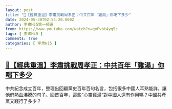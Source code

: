 ```yaml
---
layout: post
title: "🌟【經典重溫】李肅挑戰周孝正：中共百年「雞湯」你喝下多少"
date: 2024-05-30T02:54:20.000Z
author: 李肅Hi5第一頻道
from: https://www.youtube.com/watch?v=qmFvot4yq5c
tags: [ 李肃Hi5 ]
comments: True
categories: [ 李肃Hi5 ]
---
```

<!--1717037660000-->
[🌟【經典重溫】李肅挑戰周孝正：中共百年「雞湯」你喝下多少](https://www.youtube.com/watch?v=qmFvot4yq5c)
------

<div>
中共紀念成立百年，整理出回顧黨史百年百句名言，包括很多中國人耳熟能詳，讓他們熱血沸騰的句子。回首百年，這些“心靈雞湯”對中國人還有作用嗎？中國共產黨又踐行了多少？
</div>

